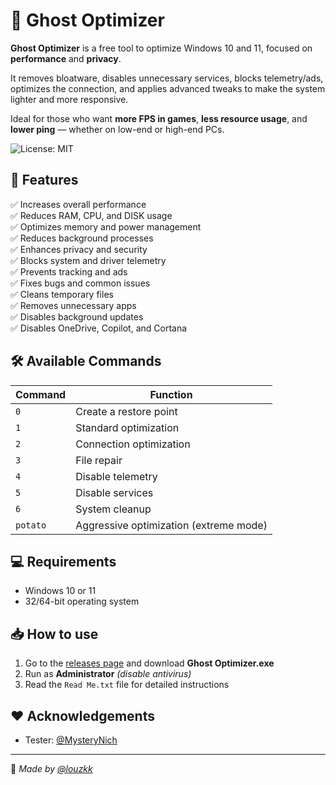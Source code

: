 # 👻 Ghost Optimizer

**Ghost Optimizer** is a free tool to optimize Windows 10 and 11, focused on **performance** and **privacy**.

It removes bloatware, disables unnecessary services, blocks telemetry/ads, optimizes the connection, and applies advanced tweaks to make the system lighter and more responsive.

Ideal for those who want **more FPS in games**, **less resource usage**, and **lower ping** — whether on low-end or high-end PCs.

![License: MIT](https://img.shields.io/badge/License-MIT-yellow.svg)

## 🚀 Features

✅ Increases overall performance  
✅ Reduces RAM, CPU, and DISK usage  
✅ Optimizes memory and power management  
✅ Reduces background processes  
✅ Enhances privacy and security  
✅ Blocks system and driver telemetry  
✅ Prevents tracking and ads  
✅ Fixes bugs and common issues  
✅ Cleans temporary files  
✅ Removes unnecessary apps  
✅ Disables background updates  
✅ Disables OneDrive, Copilot, and Cortana  

## 🛠️ Available Commands

| Command  | Function                                |
|----------|-----------------------------------------|
| `0`      | Create a restore point                 |
| `1`      | Standard optimization                  |
| `2`      | Connection optimization                 |
| `3`      | File repair                            |
| `4`      | Disable telemetry                       |
| `5`      | Disable services                        |
| `6`      | System cleanup                          |
| `potato` | Aggressive optimization (extreme mode)  |

## 💻 Requirements

- Windows 10 or 11  
- 32/64-bit operating system  

## 📥 How to use

1. Go to the [releases page](https://github.com/louzkk/Ghost-Optimizer/releases) and download **Ghost Optimizer.exe**  
2. Run as **Administrator** *(disable antivirus)*  
3. Read the `Read Me.txt` file for detailed instructions

## ❤️ Acknowledgements

- Tester: [@MysteryNich](https://github.com/MysteryNich)

---

🔹 *Made by [@louzkk](https://github.com/louzkk)*
